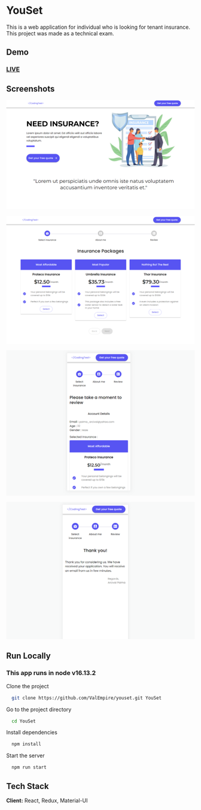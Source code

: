 # YouSet

This is a web application for individual who is looking for tenant insurance. This project was made as a technical exam.

## Demo

### [LIVE](https://youset-exam.web.app)

## Screenshots

![App Screenshot](https://raw.githubusercontent.com/ValEmpire/files/main/youset1.PNG)

![App Screenshot](https://raw.githubusercontent.com/ValEmpire/files/main/youset2.PNG)

![App Screenshot](https://raw.githubusercontent.com/ValEmpire/files/main/youset3.PNG)

![App Screenshot](https://raw.githubusercontent.com/ValEmpire/files/main/youset4.PNG)

## Run Locally

### This app runs in node v16.13.2

Clone the project

```bash
  git clone https://github.com/ValEmpire/youset.git YouSet
```

Go to the project directory

```bash
  cd YouSet
```

Install dependencies

```bash
  npm install
```

Start the server

```bash
  npm run start
```

## Tech Stack

**Client:** React, Redux, Material-UI
